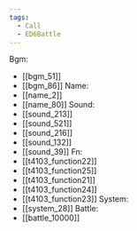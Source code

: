 ```yaml
---
tags:
  - Call
  - ED6Battle
---
```

Bgm:
- [[bgm_51]]
- [[bgm_86]]
Name:
- [[name_2]]
- [[name_80]]
Sound:
- [[sound_213]]
- [[sound_521]]
- [[sound_216]]
- [[sound_132]]
- [[sound_39]]
Fn:
- [[t4103_function22]]
- [[t4103_function25]]
- [[t4103_function21]]
- [[t4103_function24]]
- [[t4103_function23]]
System:
- [[system_28]]
Battle:
- [[battle_10000]]
